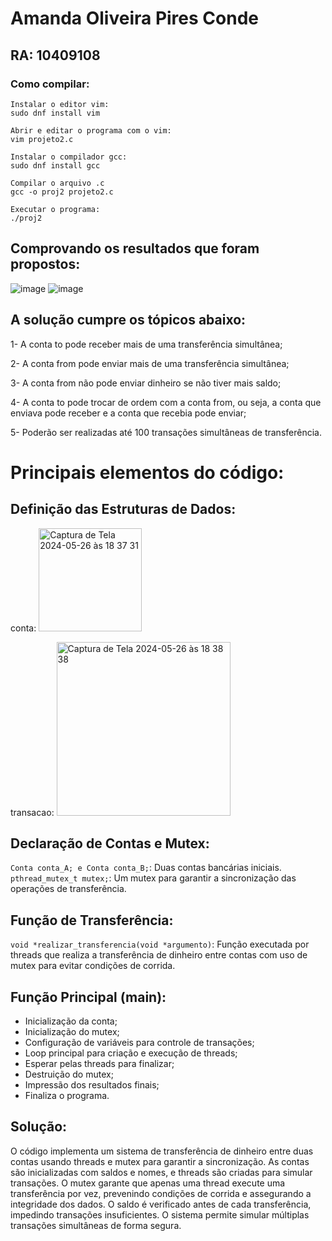 # Amanda Oliveira Pires Conde
## RA: 10409108

### Como compilar:
```
Instalar o editor vim:
sudo dnf install vim

Abrir e editar o programa com o vim:
vim projeto2.c

Instalar o compilador gcc:
sudo dnf install gcc

Compilar o arquivo .c
gcc -o proj2 projeto2.c

Executar o programa:
./proj2
```
## Comprovando os resultados que foram propostos:


![image](https://github.com/opcAm/SistemasOperacionais-4S/assets/134961931/aa0483a3-3d4c-49f4-951d-73c373b7e964)
![image](https://github.com/opcAm/SistemasOperacionais-4S/assets/134961931/3e756dc9-e4ee-4fa3-90ff-690671f256dd)

## A solução cumpre os tópicos abaixo:
1- A conta to pode receber mais de uma transferência simultânea;

2- A conta from pode enviar mais de uma transferência simultânea;

3- A conta from não pode enviar dinheiro se não tiver mais saldo;

4- A conta to pode trocar de ordem com a conta from, ou seja, a conta que enviava pode receber e a conta que recebia pode enviar;

5- Poderão ser realizadas até 100 transações simultâneas de transferência.

# Principais elementos do código:
## Definição das Estruturas de Dados:

conta:
<img width="165" alt="Captura de Tela 2024-05-26 às 18 37 31" src="https://github.com/opcAm/SistemasOperacionais-4S/assets/134961931/28db2a4d-7bfd-47ab-869d-9838dea6c7f8">

transacao:
<img width="278" alt="Captura de Tela 2024-05-26 às 18 38 38" src="https://github.com/opcAm/SistemasOperacionais-4S/assets/134961931/1a905e9d-8651-49e5-a3de-82b5d9434c4b">

## Declaração de Contas e Mutex:
```Conta conta_A; e Conta conta_B;```: Duas contas bancárias iniciais.
```pthread_mutex_t mutex;```: Um mutex para garantir a sincronização das operações de transferência.

## Função de Transferência:
```void *realizar_transferencia(void *argumento)```: Função executada por threads que realiza a transferência de dinheiro entre contas com uso de mutex para evitar condições de corrida.

## Função Principal (main):

- Inicialização da conta;
- Inicialização do mutex;
- Configuração de variáveis para controle de transações;
- Loop principal para criação e execução de threads;
- Esperar pelas threads para finalizar;
- Destruição do mutex;
- Impressão dos resultados finais;
- Finaliza o programa.

## Solução:
O código implementa um sistema de transferência de dinheiro entre duas contas usando threads e mutex para garantir a sincronização. As contas são inicializadas com saldos e nomes, e threads são criadas para simular transações. O mutex garante que apenas uma thread execute uma transferência por vez, prevenindo condições de corrida e assegurando a integridade dos dados. O saldo é verificado antes de cada transferência, impedindo transações insuficientes. O sistema permite simular múltiplas transações simultâneas de forma segura.
